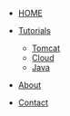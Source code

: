 <!-- docs/_sidebar.md -->
* [HOME](./) 
* [Tutorials](./tutorials/index)
  * [Tomcat](./tutorials/tomcat/index)
  * [Cloud](./tutorials/cloud/index)
  * [Java](./tutorials/java/index)

* [About](./about/index)

* [Contact](./contact/index)
